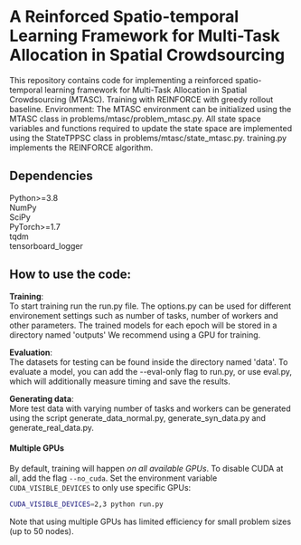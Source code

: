 #  A Reinforced Spatio-temporal Learning Framework for Multi-Task Allocation in Spatial Crowdsourcing

This repository contains code for implementing a reinforced spatio-temporal learning framework for Multi-Task Allocation in Spatial Crowdsourcing (MTASC). Training with REINFORCE with greedy rollout baseline. Environment: The MTASC environment can be initialized using the MTASC class in problems/mtasc/problem_mtasc.py. All state space variables and functions required to update the state space are implemented using the StateTPPSC class in problems/mtasc/state_mtasc.py. training.py implements the REINFORCE algorithm. 


##  Dependencies
Python>=3.8  
NumPy  
SciPy  
PyTorch>=1.7  
tqdm  
tensorboard_logger  

## How to use the code:
**Training**:  
    To start training run the run.py file. The options.py can be used for different environement settings such as number of tasks, number of workers and other parameters.
    The trained models for each epoch will be stored in a directory named 'outputs'
    We recommend using a GPU for training.

**Evaluation**:  
    The datasets for testing can be found inside the directory named 'data'. To evaluate a model, you can add the --eval-only flag to run.py, or use eval.py, which will additionally measure timing and save the results.

**Generating data**:  
    More test data with varying number of tasks and workers can be generated using the script generate_data_normal.py, generate_syn_data.py and generate_real_data.py.

#### Multiple GPUs
By default, training will happen *on all available GPUs*. To disable CUDA at all, add the flag `--no_cuda`. 
Set the environment variable `CUDA_VISIBLE_DEVICES` to only use specific GPUs:
```bash
CUDA_VISIBLE_DEVICES=2,3 python run.py 
```
Note that using multiple GPUs has limited efficiency for small problem sizes (up to 50 nodes).
